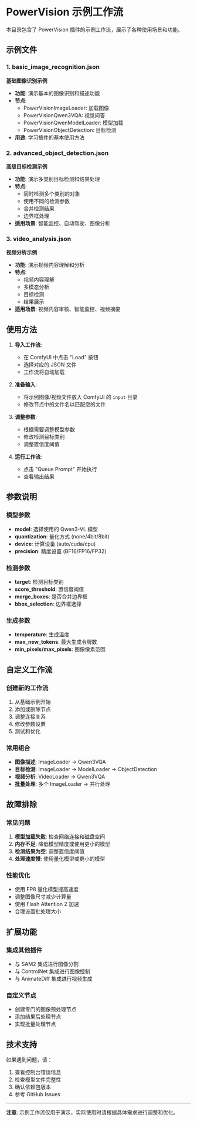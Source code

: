 # PowerVision 示例工作流

本目录包含了 PowerVision 插件的示例工作流，展示了各种使用场景和功能。

## 示例文件

### 1. basic_image_recognition.json
**基础图像识别示例**

- **功能**: 演示基本的图像识别和描述功能
- **节点**: 
  - PowerVisionImageLoader: 加载图像
  - PowerVisionQwen3VQA: 视觉问答
  - PowerVisionQwenModelLoader: 模型加载
  - PowerVisionObjectDetection: 目标检测
- **用途**: 学习插件的基本使用方法

### 2. advanced_object_detection.json
**高级目标检测示例**

- **功能**: 演示多类别目标检测和结果处理
- **特点**:
  - 同时检测多个类别的对象
  - 使用不同的检测参数
  - 合并检测结果
  - 边界框处理
- **适用场景**: 智能监控、自动驾驶、图像分析

### 3. video_analysis.json
**视频分析示例**

- **功能**: 演示视频内容理解和分析
- **特点**:
  - 视频内容理解
  - 多模态分析
  - 目标检测
  - 结果展示
- **适用场景**: 视频内容审核、智能监控、视频摘要

## 使用方法

1. **导入工作流**:
   - 在 ComfyUI 中点击 "Load" 按钮
   - 选择对应的 JSON 文件
   - 工作流将自动加载

2. **准备输入**:
   - 将示例图像/视频文件放入 ComfyUI 的 `input` 目录
   - 修改节点中的文件名以匹配您的文件

3. **调整参数**:
   - 根据需要调整模型参数
   - 修改检测目标类别
   - 调整置信度阈值

4. **运行工作流**:
   - 点击 "Queue Prompt" 开始执行
   - 查看输出结果

## 参数说明

### 模型参数
- **model**: 选择使用的 Qwen3-VL 模型
- **quantization**: 量化方式 (none/4bit/8bit)
- **device**: 计算设备 (auto/cuda/cpu)
- **precision**: 精度设置 (BF16/FP16/FP32)

### 检测参数
- **target**: 检测目标类别
- **score_threshold**: 置信度阈值
- **merge_boxes**: 是否合并边界框
- **bbox_selection**: 边界框选择

### 生成参数
- **temperature**: 生成温度
- **max_new_tokens**: 最大生成令牌数
- **min_pixels/max_pixels**: 图像像素范围

## 自定义工作流

### 创建新的工作流
1. 从基础示例开始
2. 添加或删除节点
3. 调整连接关系
4. 修改参数设置
5. 测试和优化

### 常用组合
- **图像描述**: ImageLoader → Qwen3VQA
- **目标检测**: ImageLoader → ModelLoader → ObjectDetection
- **视频分析**: VideoLoader → Qwen3VQA
- **批量处理**: 多个 ImageLoader → 并行处理

## 故障排除

### 常见问题
1. **模型加载失败**: 检查网络连接和磁盘空间
2. **内存不足**: 降低模型精度或使用更小的模型
3. **检测结果为空**: 调整置信度阈值
4. **处理速度慢**: 使用量化模型或更小的模型

### 性能优化
- 使用 FP8 量化模型提高速度
- 调整图像尺寸减少计算量
- 使用 Flash Attention 2 加速
- 合理设置批处理大小

## 扩展功能

### 集成其他插件
- 与 SAM2 集成进行图像分割
- 与 ControlNet 集成进行图像控制
- 与 AnimateDiff 集成进行视频生成

### 自定义节点
- 创建专门的图像预处理节点
- 添加结果后处理节点
- 实现批量处理节点

## 技术支持

如果遇到问题，请：
1. 查看控制台错误信息
2. 检查模型文件完整性
3. 确认依赖包版本
4. 参考 GitHub Issues

---

**注意**: 示例工作流仅用于演示，实际使用时请根据具体需求进行调整和优化。
